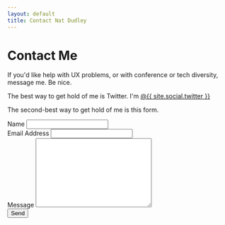 ```yaml
---
layout: default
title: Contact Nat Dudley
---
```


<div id="contact">
  <h1 class="pageTitle">Contact Me</h1>
  <div class="contactContent">
    <p class="intro">If you'd like help with UX problems, or with conference or tech diversity, message me. Be nice.
    <p>The best way to get hold of me is Twitter. I'm <a href="https://twitter.com/{{ site.social.twitter }}">@{{ site.social.twitter }}</a></p>
    <p>The second-best way to get hold of me is this form.
  </div>
  <form action="http://formspree.io/natalie.dudley@gmail.com">
    <label for="name">Name</label>    
    <input type="text" id="name" name="name" class="full-width"><br>
    <label for="email">Email Address</label>
    <input type="email" id="email" name="_replyto" class="full-width"><br>
    <label for="message">Message</label>
    <textarea name="message" id="message" cols="30" rows="10" class="full-width"></textarea><br>
    <input type="submit" value="Send" class="button">
  </form>
</div>